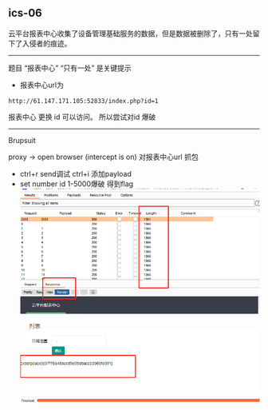 ## ics-06
云平台报表中心收集了设备管理基础服务的数据，但是数据被删除了，只有一处留下了入侵者的痕迹。

---

题目 “报表中心” “只有一处” 是关键提示
* 报表中心url为
```
http://61.147.171.105:52833/index.php?id=1
```
报表中心 更换 id 可以访问。 所以尝试对id 爆破

---
Brupsuit

proxy -> open browser (intercept is on) 对报表中心url  抓包

* ctrl+r send调试 ctrl+i 添加payload
* set number  id 1-5000爆破 得到flag
![img.png](imgs/ics-06-brute.png)


